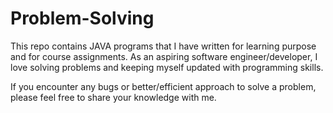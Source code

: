 # Problem-Solving
This repo contains JAVA programs that I have written for learning purpose and for course assignments. As an aspiring software engineer/developer, I love solving problems and keeping myself updated with programming skills.

If you encounter any bugs or better/efficient approach to solve a problem, please feel free to share your knowledge with me.
